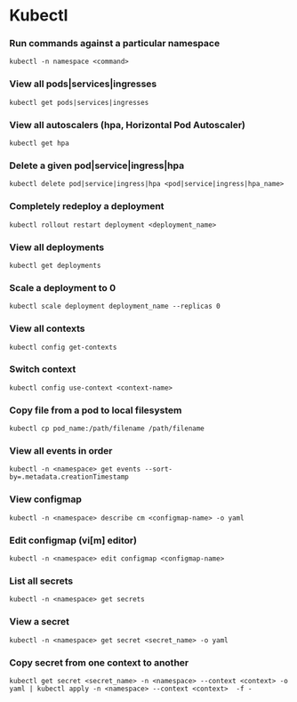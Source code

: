 # Kubectl

### Run commands against a particular namespace
```shell
kubectl -n namespace <command>
```

### View all pods|services|ingresses
```shell
kubectl get pods|services|ingresses
```

### View all autoscalers (hpa, Horizontal Pod Autoscaler)
```shell
kubectl get hpa
```

### Delete a given pod|service|ingress|hpa
```shell
kubectl delete pod|service|ingress|hpa <pod|service|ingress|hpa_name>
```

### Completely redeploy a deployment
```shell
kubectl rollout restart deployment <deployment_name>
```

### View all deployments
```shell
kubectl get deployments
```

### Scale a deployment to 0
```shell
kubectl scale deployment deployment_name --replicas 0
```

### View all contexts
```shell
kubectl config get-contexts
```

### Switch context
```shell
kubectl config use-context <context-name>
```

### Copy file from a pod to local filesystem
```shell
kubectl cp pod_name:/path/filename /path/filename
```

### View all events in order
```shell
kubectl -n <namespace> get events --sort-by=.metadata.creationTimestamp
```

### View configmap
```shell
kubectl -n <namespace> describe cm <configmap-name> -o yaml
```

### Edit configmap (vi[m] editor)
```shell
kubectl -n <namespace> edit configmap <configmap-name>
```

### List all secrets
```shell
kubectl -n <namespace> get secrets
```

### View a secret
```shell
kubectl -n <namespace> get secret <secret_name> -o yaml
```

### Copy secret from one context to another
```shell
kubectl get secret <secret_name> -n <namespace> --context <context> -o yaml | kubectl apply -n <namespace> --context <context>  -f -
```
